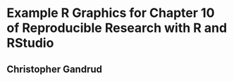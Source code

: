 # Example R Graphics for Chapter 10 of Reproducible Research with R and RStudio

## Christopher Gandrud